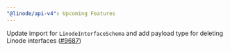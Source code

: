 ```yaml
---
"@linode/api-v4": Upcoming Features
---
```


Update import for `LinodeInterfaceSchema` and add payload type for deleting Linode interfaces ([#9687](https://github.com/linode/manager/pull/9687))
